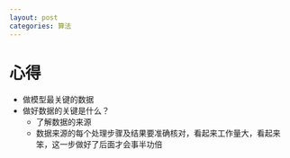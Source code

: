 ```yaml
---
layout: post
categories: 算法
---
```


# 心得
- 做模型最关键的数据
- 做好数据的关键是什么？
  - 了解数据的来源
  - 数据来源的每个处理步骤及结果要准确核对，看起来工作量大，看起来笨，这一步做好了后面才会事半功倍


